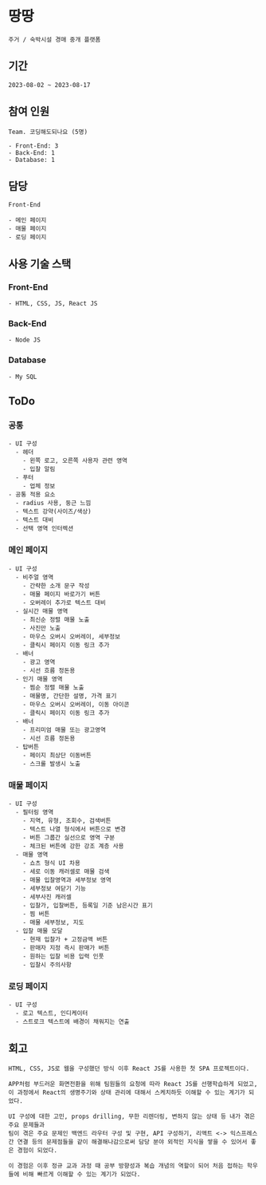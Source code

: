 # 땅땅
    주거 / 숙박시설 경매 중개 플랫폼

## 기간
    2023-08-02 ~ 2023-08-17

## 참여 인원
    Team. 코딩해도되나요 (5명)

    - Front-End: 3
    - Back-End: 1
    - Database: 1

## 담당
    Front-End

    - 메인 페이지
    - 매물 페이지
    - 로딩 페이지

## 사용 기술 스택
### Front-End
    - HTML, CSS, JS, React JS
### Back-End
    - Node JS
### Database
    - My SQL

## ToDo
### 공통
    - UI 구성
      - 헤더
        - 왼쪽 로고, 오른쪽 사용자 관련 영역
        - 입찰 알림
      - 푸터
        - 업체 정보
    - 공통 적용 요소
      - radius 사용, 둥근 느낌
      - 텍스트 강약(사이즈/색상)
      - 텍스트 대비
      - 선택 영역 인터렉션


### 메인 페이지
    - UI 구성
      - 비주얼 영역
        - 간략한 소개 문구 작성
        - 매물 페이지 바로가기 버튼
        - 오버레이 추가로 텍스트 대비
      - 실시간 매물 영역
        - 최신순 정렬 매물 노출
        - 사진만 노출
        - 마우스 오버시 오버레이, 세부정보
        - 클릭시 페이지 이동 링크 추가
      - 배너
        - 광고 영역
        - 시선 흐름 정돈용
      - 인기 매물 영역
        - 찜순 정렬 매물 노출
        - 매물명, 간단한 설명, 가격 표기
        - 마우스 오버시 오버레이, 이동 아이콘
        - 클릭시 페이지 이동 링크 추가
      - 배너
        - 프리미엄 매물 또는 광고영역
        - 시선 흐름 정돈용
      - 탑버튼
        - 페이지 최상단 이동버튼
        - 스크롤 발생시 노출

### 매물 페이지
    - UI 구성
      - 필터링 영역
        - 지역, 유형, 조회수, 검색버튼
        - 텍스트 나열 형식에서 버튼으로 변경
        - 버튼 그룹간 실선으로 영역 구분
        - 체크된 버튼에 강한 강조 계층 사용
      - 매물 영역
        - 쇼츠 형식 UI 차용
        - 세로 이동 캐러셀로 매물 검색
        - 매물 입찰영역과 세부정보 영역
        - 세부정보 여닫기 기능
        - 세부사진 캐러셀
        - 입찰가, 입찰버튼, 등록일 기준 남은시간 표기
        - 찜 버튼
        - 매물 세부정보, 지도
      - 입찰 매물 모달
        - 현재 입찰가 + 고정금액 버튼
        - 판매자 지정 즉시 판매가 버튼
        - 원하는 입찰 비용 입력 인풋
        - 입찰시 주의사항

### 로딩 페이지
    - UI 구성
      - 로고 텍스트, 인디케이터
      - 스트로크 텍스트에 배경이 채워지는 연출

## 회고
    HTML, CSS, JS로 웹을 구성했던 방식 이후 React JS를 사용한 첫 SPA 프로젝트이다.

    APP처럼 부드러운 화면전환을 위해 팀원들의 요청에 따라 React JS를 선행학습하게 되었고,
    이 과정에서 React의 생명주기와 상태 관리에 대해서 스케치하듯 이해할 수 있는 계기가 되었다.

    UI 구성에 대한 고민, props drilling, 무한 리렌더링, 변하지 않는 상태 등 내가 겪은 주요 문제들과
    팀이 겪은 주요 문제인 백엔드 라우터 구성 및 구현, API 구성하기, 리액트 <-> 익스프레스 간 연결 등의 문제점들을 같이 해결해나감으로써 담당 분야 외적인 지식을 쌓을 수 있어서 좋은 경험이 되었다. 

    이 경험은 이후 정규 교과 과정 때 공부 방향성과 복습 개념의 역할이 되어 처음 접하는 학우들에 비해 빠르게 이해할 수 있는 계기가 되었다.
